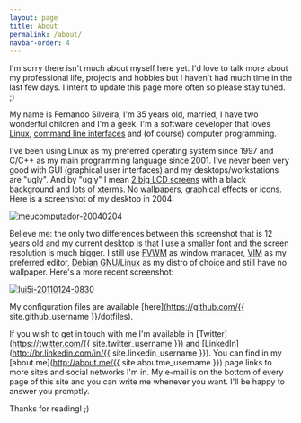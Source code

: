 ```yaml
---
layout: page
title: About
permalink: /about/
navbar-order: 4
---
```


I'm sorry there isn't much about myself here yet. I'd love to talk more about my professional life, projects and hobbies but I haven't had much time in the last few days. I intent to update this page more often so please stay tuned. ;)

My name is Fernando Silveira, I'm 35 years old, married, I have two wonderful children and I'm a geek. I'm a software developer that loves [Linux](http://www.kernel.org), [command line interfaces](http://en.wikipedia.org/wiki/Command-line_interface) and (of course) computer programming.

I've been using Linux as my preferred operating system since 1997 and C/C++ as my main programming language since 2001. I've never been very good with GUI (graphical user interfaces) and my desktops/workstations are "ugly". And by "ugly" I mean [2 big LCD screens](http://www.flickr.com/photos/swrh/5527205850/) with a black background and lots of xterms. No wallpapers, graphical effects or icons. Here is a screenshot of my desktop in 2004:

[![meucomputador-20040204](http://farm9.staticflickr.com/8188/8104227489_c81e74c470.jpg "meucomputador-20040204 by swrh, on Flickr")](http://www.flickr.com/photos/swrh/8104227489/)

Believe me: the only two differences between this screenshot that is 12 years old and my current desktop is that I use a [smaller font](http://packages.qa.debian.org/x/xfonts-nexus.html) and the screen resolution is much bigger. I still use [FVWM](http://www.fvwm.org/) as window manager, [VIM](http://www.vim.org/) as my preferred editor, [Debian GNU/Linux](http://www.debian.org/) as my distro of choice and still have no wallpaper. Here's a more recent screenshot:

[![lui5i-20110124-0830](http://farm9.staticflickr.com/8514/8594218390_c1221bd858.jpg "lui5i-20110124-0830 by swrh, on Flickr")](http://www.flickr.com/photos/swrh/8594218390/)

My configuration files are available [here](https://github.com/{{ site.github_username }}/dotfiles).

If you wish to get in touch with me I'm available in [Twitter](https://twitter.com/{{ site.twitter_username }}) and [LinkedIn](http://br.linkedin.com/in/{{ site.linkedin_username }}). You can find in my [about.me](http://about.me/{{ site.aboutme_username }}) page links to more sites and social networks I'm in. My e-mail is on the bottom of every page of this site and you can write me whenever you want. I'll be happy to answer you promptly.

Thanks for reading! ;)
